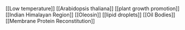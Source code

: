 [[Low temperature]]
[[Arabidopsis thaliana]]
[[plant growth promotion]]
[[Indian Himalayan Region]]
[[Oleosin]]
[[lipid droplets]]
[[Oil Bodies]]
[[Membrane Protein Reconstitution]]
